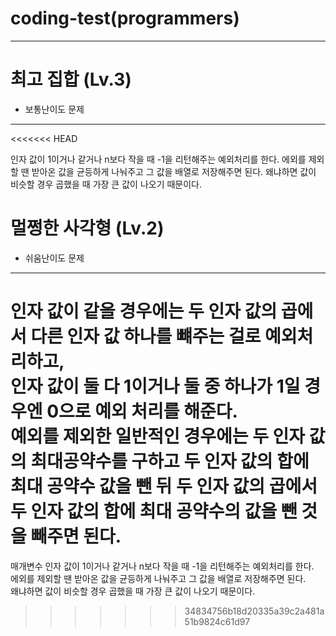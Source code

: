 # coding-test(programmers)

---

# 최고 집합 (Lv.3)

- 보통난이도 문제

---
<<<<<<< HEAD

인자 값이 1이거나 같거나 n보다 작을 때 -1을 리턴해주는 예외처리를 한다.
에외를 제외할 땐 받아온 값을 균등하게 나눠주고 그 값을 배열로 저장해주면 된다.
왜냐하면 값이 비슷할 경우 곱했을 때 가장 큰 값이 나오기 때문이다.

# 멀쩡한 사각형 (Lv.2)

- 쉬움난이도 문제

---

인자 값이 같을 경우에는 두 인자 값의 곱에서 다른 인자 값 하나를 뺴주는 걸로 예외처리하고,  
 인자 값이 둘 다 1이거나 둘 중 하나가 1일 경우엔 0으로 예외 처리를 해준다.  
 예외를 제외한 일반적인 경우에는 두 인자 값의 최대공약수를 구하고 두 인자 값의 합에 최대 공약수 값을 뺀 뒤 두 인자 값의 곱에서 두 인자 값의 합에 최대 공약수의 값을 뺀 것을 빼주면 된다.
=======
매개변수 인자 값이 1이거나 같거나 n보다 작을 때 -1을 리턴해주는 예외처리를 한다.  
에외를 제외할 땐 받아온 값을 균등하게 나눠주고 그 값을 배열로 저장해주면 된다.  
왜냐하면 값이 비슷할 경우 곱했을 때 가장 큰 값이 나오기 때문이다.  
>>>>>>> 34834756b18d20335a39c2a481a51b9824c61d97
